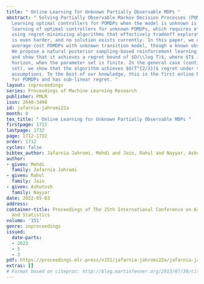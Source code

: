 ```yaml
---
title: " Online Learning for Unknown Partially Observable MDPs "
abstract: " Solving Partially Observable Markov Decision Processes (POMDPs) is hard.
  Learning optimal controllers for POMDPs when the model is unknown is harder. Online
  learning of optimal controllers for unknown POMDPs, which requires efficient learning
  using regret-minimizing algorithms that effectively tradeoff exploration and exploitation,
  is even harder, and no solution exists currently. In this paper, we consider infinite-horizon
  average-cost POMDPs with unknown transition model, though a known observation model.
  We propose a natural posterior sampling-based reinforcement learning algorithm (PSRL-POMDP)
  and show that it achieves a regret bound of $O(\\log T)$, where $T$ is the time
  horizon, when the parameter set is finite. In the general case (continuous parameter
  set), we show that the algorithm achieves $O(T^{2/3})$ regret under two technical
  assumptions. To the best of our knowledge, this is the first online RL algorithm
  for POMDPs and has sub-linear regret. "
layout: inproceedings
series: Proceedings of Machine Learning Research
publisher: PMLR
issn: 2640-3498
id: jafarnia-jahromi22a
month: 0
tex_title: " Online Learning for Unknown Partially Observable MDPs "
firstpage: 1712
lastpage: 1732
page: 1712-1732
order: 1712
cycles: false
bibtex_author: Jafarnia Jahromi, Mehdi and Jain, Rahul and Nayyar, Ashutosh
author:
- given: Mehdi
  family: Jafarnia Jahromi
- given: Rahul
  family: Jain
- given: Ashutosh
  family: Nayyar
date: 2022-05-03
address:
container-title: Proceedings of The 25th International Conference on Artificial Intelligence
  and Statistics
volume: '151'
genre: inproceedings
issued:
  date-parts:
  - 2022
  - 5
  - 3
pdf: https://proceedings.mlr.press/v151/jafarnia-jahromi22a/jafarnia-jahromi22a.pdf
extras: []
# Format based on citeproc: http://blog.martinfenner.org/2013/07/30/citeproc-yaml-for-bibliographies/
---
```

